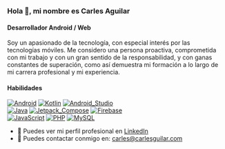 ### Hola 👋, mi nombre es Carles Aguilar
#### Desarrollador Android / Web
Soy un apasionado de la tecnología, con especial interés por las tecnologías móviles. Me considero una persona proactiva, comprometida con mi trabajo y con un gran sentido de la responsabilidad, y con ganas constantes de superación, como así demuestra mi formación a lo largo de mi carrera profesional y mi experiencia.

#### Habilidades

[![Android](https://img.shields.io/badge/Android-3DDC84?style=for-the-badge&logo=android&logoColor=white&labelColor=101010)]()
[![Kotlin](https://img.shields.io/badge/Kotlin-0095D5?style=for-the-badge&logo=kotlin&logoColor=white&labelColor=101010)]()
[![Android_Studio](https://img.shields.io/badge/Android_Studio-3DDC84?style=for-the-badge&logo=android-studio&logoColor=white&labelColor=101010)]()
<br />
[![Java](https://img.shields.io/badge/Java-007396?style=for-the-badge&logo=java&logoColor=white&labelColor=101010)]()
[![Jetpack_Compose](https://img.shields.io/badge/jetpack_compose-3DDC84?style=for-the-badge&logo=jetpack-compose&logoColor=white&labelColor=101010)]()
[![Firebase](https://img.shields.io/badge/Firebase-FFCA28?style=for-the-badge&logo=firebase&logoColor=white&labelColor=101010)]()
<br />
[![JavaScript](https://img.shields.io/badge/JavaScript-F7DF1E?style=for-the-badge&logo=javascript&logoColor=white&labelColor=101010)]()
[![PHP](https://img.shields.io/badge/PHP-8993be?style=for-the-badge&logo=php&logoColor=white&labelColor=101010)]()
[![MySQL](https://img.shields.io/badge/MySQL-4479A1?style=for-the-badge&logo=mysql&logoColor=white&labelColor=101010)]()

- 🔭 Puedes ver mi perfil profesional en [LinkedIn](https://www.linkedin.com/in/carlesav/)
- 💬 Puedes contactar conmigo en: carles@carlesguilar.com 
